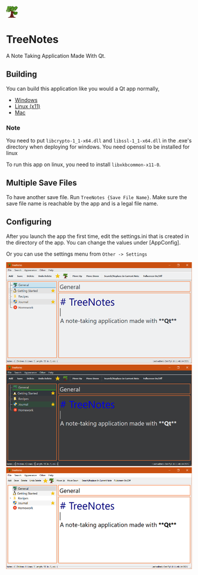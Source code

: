 ![logo](/Resources/Icon.png)
# TreeNotes
A Note Taking Application Made With Qt.

## Building
You can build this application like you would a Qt app normally, 
* [Windows](https://doc.qt.io/qt-5/windows-deployment.html)
* [Linux (x11)](https://doc.qt.io/qt-5/linux-deployment.html)
* [Mac](https://doc.qt.io/qt-5/macos.html#deploying-applications-on-macos)

### Note
You need to put `libcrypto-1_1-x64.dll` and `libssl-1_1-x64.dll` in the .exe's directory when deploying for windows.
You need openssl to be installed for linux

To run this app on linux, you need to install `libxkbcommon-x11-0`. 

## Multiple Save Files
To have another save file. Run `TreeNotes {Save File Name}`. Make sure the save file name is reachable by the app and is a legal file name.

## Configuring
After you launch the app the first time, edit the settings.ini that is created in the directory of the app. 
You can change the values under [AppConfig].

Or you can use the settings menu from `Other -> Settings`

![screenshot(Dark)](/Resources/screenshot_light.PNG)
![screenshot(Light)](/Resources/screenshot_dark.PNG)
![screenshot(Windows Native)](/Resources/screenshot_native_windows.PNG)

